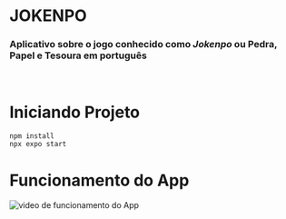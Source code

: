 # JOKENPO

### Aplicativo sobre o jogo conhecido como _Jokenpo_ ou Pedra, Papel e Tesoura em português

<br>

# Iniciando Projeto

`npm install`<br>
`npx expo start`<br>

# Funcionamento do App

![video de funcionamento do App](/assets/video.gif)


